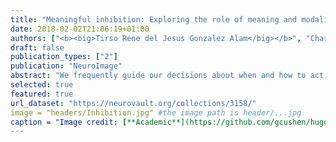 ```yaml
---
title: "Meaningful inhibition: Exploring the role of meaning and modality in response inhibition"
date: 2018-02-02T21:06:19+01:00
authors: ["<b><big>Tirso Rene del Jesus Gonzalez Alam</big></b>", "Charlotte Murphy", "Jonathan Smallwood", "Elizabeth Jefferies"]
draft: false
publication_types: ["2"]
publication: "NeuroImage"
abstract: "We frequently guide our decisions about when and how to act based on the meanings of perceptual inputs: we might avoid treading on a flower, but not on a leaf. However, most research on response inhibition has used simple perceptual stimuli devoid of meaning. In two Go/No-Go experiments, we examined whether the neural mechanisms supporting response inhibition are influenced by the relevance of meaning to the decision, and by presentation modality (whether concepts were presented as words or images). In an on-line fMRI experiment, we found common regions for response inhibition across perceptual and conceptual decisions. These included the bilateral intraparietal sulcus and the right inferior frontal sulcus, whose neural responses have been linked to diverse cognitive demands in previous studies. In addition, we identified a cluster in ventral lateral occipital cortex that was sensitive to the modality of input, with a stronger response to No-Go than Go trials for meaningful images, compared to words with the same semantic content. In a second experiment, using resting-state fMRI, we explored how individual variation in the intrinsic connectivity of these activated regions related to variation in behavioural performance. Participants who showed stronger connectivity between common inhibition regions and limbic areas in medial temporal and subgenual anterior cingulate cortex were better at inhibition when this was driven by the meaning of the items. In addition, regions with a specific role in picture inhibition were more connected to a cluster in the thalamus/caudate for participants who were better at performing the picture task outside of the scanner. Together these studies indicate that the capacity to appropriately withhold action depends on interactions between common control regions, which are important across multiple types of input and decision, and other brain regions linked to specific inputs (i.e., visual features) or representations (e.g., memory)."
selected: true
featured: true
url_dataset: "https://neurovault.org/collections/3158/"
image = "headers/Inhibition.jpg" #the image path is header/...jpg
caption = "Image credit: [**Academic**](https://github.com/gcushen/hugo-academic/)"
---
```

